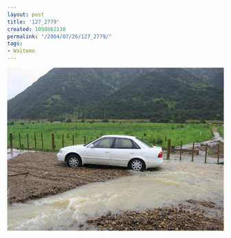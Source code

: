 ```yaml
---
layout: post
title: '127_2779'
created: 1090862138
permalink: "/2004/07/26/127_2779/"
tags:
- Waitomo
---
```


<img src="/image/images/127_2779-938.jpg"/>


